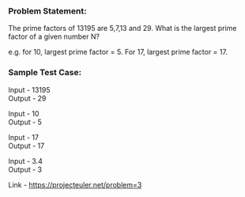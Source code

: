 ### Problem Statement:
The prime factors of 13195 are 5,7,13 and 29. What is the largest prime factor
of a given number N?

e.g. for 10, largest prime factor = 5. For 17, largest prime factor = 17.

### Sample Test Case:
 
 Input - 13195<br>
 Output - 29

 Input - 10<br>
 Output - 5
  
 Input - 17<br>
 Output - 17
 
 Input - 3.4<br>
 Output - 3

Link - https://projecteuler.net/problem=3
